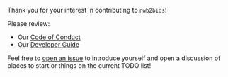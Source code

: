 Thank you for your interest in contributing to `nwb2bids`!

Please review:
 - Our [Code of Conduct](https://github.com/con/nwb2bids?tab=coc-ov-file)
 - Our [Developer Guide](https://nwb2bids.readthedocs.io/en/latest/developer_guide.html)

 Feel free to [open an issue](https://github.com/con/nwb2bids/issues) to introduce yourself and open a discussion of places to start or things on the current TODO list!
